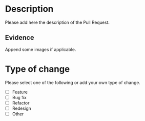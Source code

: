 # Description

Please add here the description of the Pull Request.

## Evidence

Append some images if applicable.

# Type of change

Please select one of the following or add your own type of change.

- [ ] Feature
- [ ] Bug fix
- [ ] Refactor
- [ ] Redesign
- [ ] Other
